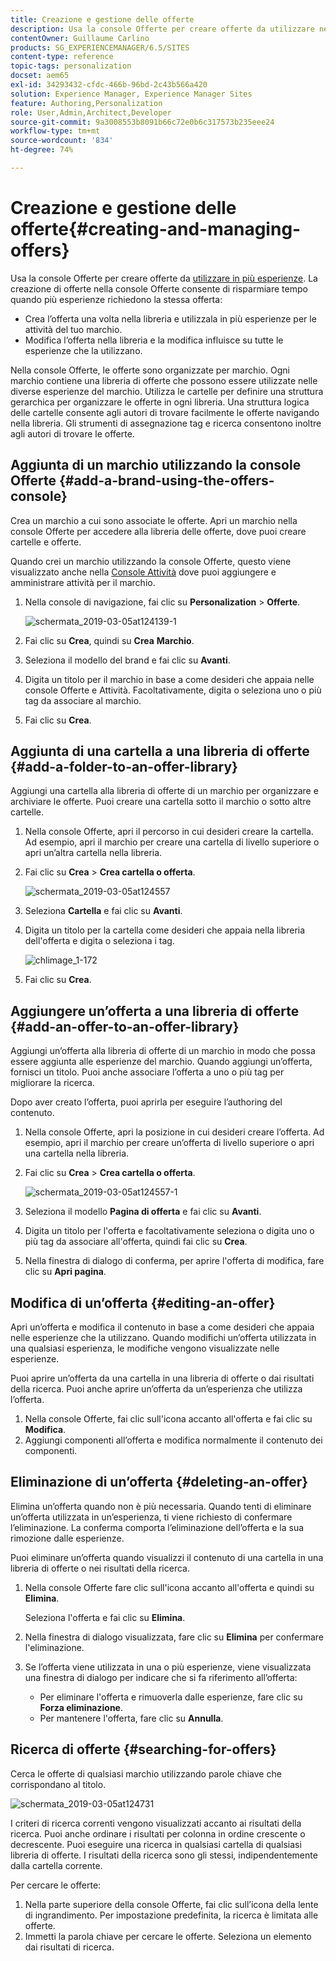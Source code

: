 ```yaml
---
title: Creazione e gestione delle offerte
description: Usa la console Offerte per creare offerte da utilizzare nelle esperienze Attività.
contentOwner: Guillaume Carlino
products: SG_EXPERIENCEMANAGER/6.5/SITES
content-type: reference
topic-tags: personalization
docset: aem65
exl-id: 34293432-cfdc-466b-96bd-2c43b566a420
solution: Experience Manager, Experience Manager Sites
feature: Authoring,Personalization
role: User,Admin,Architect,Developer
source-git-commit: 9a3008553b8091b66c72e0b6c317573b235eee24
workflow-type: tm+mt
source-wordcount: '834'
ht-degree: 74%

---
```


# Creazione e gestione delle offerte{#creating-and-managing-offers}

Usa la console Offerte per creare offerte da [utilizzare in più esperienze](/help/sites-authoring/content-targeting-touch.md). La creazione di offerte nella console Offerte consente di risparmiare tempo quando più esperienze richiedono la stessa offerta:

* Crea l’offerta una volta nella libreria e utilizzala in più esperienze per le attività del tuo marchio.
* Modifica l’offerta nella libreria e la modifica influisce su tutte le esperienze che la utilizzano.

Nella console Offerte, le offerte sono organizzate per marchio. Ogni marchio contiene una libreria di offerte che possono essere utilizzate nelle diverse esperienze del marchio. Utilizza le cartelle per definire una struttura gerarchica per organizzare le offerte in ogni libreria. Una struttura logica delle cartelle consente agli autori di trovare facilmente le offerte navigando nella libreria. Gli strumenti di assegnazione tag e ricerca consentono inoltre agli autori di trovare le offerte.

## Aggiunta di un marchio utilizzando la console Offerte {#add-a-brand-using-the-offers-console}

Crea un marchio a cui sono associate le offerte. Apri un marchio nella console Offerte per accedere alla libreria delle offerte, dove puoi creare cartelle e offerte.

Quando crei un marchio utilizzando la console Offerte, questo viene visualizzato anche nella [Console Attività](/help/sites-authoring/activitylib.md) dove puoi aggiungere e amministrare attività per il marchio.

1. Nella console di navigazione, fai clic su **Personalization** > **Offerte**.

   ![schermata_2019-03-05at124139-1](assets/screen-shot_2019-03-05at124139-1.png)

1. Fai clic su **Crea**, quindi su **Crea** **Marchio**.
1. Seleziona il modello del brand e fai clic su **Avanti**.
1. Digita un titolo per il marchio in base a come desideri che appaia nelle console Offerte e Attività. Facoltativamente, digita o seleziona uno o più tag da associare al marchio.
1. Fai clic su **Crea**.

## Aggiunta di una cartella a una libreria di offerte {#add-a-folder-to-an-offer-library}

Aggiungi una cartella alla libreria di offerte di un marchio per organizzare e archiviare le offerte. Puoi creare una cartella sotto il marchio o sotto altre cartelle.

1. Nella console Offerte, apri il percorso in cui desideri creare la cartella. Ad esempio, apri il marchio per creare una cartella di livello superiore o apri un’altra cartella nella libreria.
1. Fai clic su **Crea** > **Crea cartella o offerta**.

   ![schermata_2019-03-05at124557](assets/screen-shot_2019-03-05at124557.png)

1. Seleziona **Cartella** e fai clic su **Avanti**.
1. Digita un titolo per la cartella come desideri che appaia nella libreria dell&#39;offerta e digita o seleziona i tag.

   ![chlimage_1-172](assets/chlimage_1-172.png)

1. Fai clic su **Crea**.

## Aggiungere un’offerta a una libreria di offerte {#add-an-offer-to-an-offer-library}

Aggiungi un’offerta alla libreria di offerte di un marchio in modo che possa essere aggiunta alle esperienze del marchio. Quando aggiungi un’offerta, fornisci un titolo. Puoi anche associare l’offerta a uno o più tag per migliorare la ricerca.

Dopo aver creato l’offerta, puoi aprirla per eseguire l’authoring del contenuto.

1. Nella console Offerte, apri la posizione in cui desideri creare l’offerta. Ad esempio, apri il marchio per creare un’offerta di livello superiore o apri una cartella nella libreria.
1. Fai clic su **Crea** > **Crea cartella o offerta**.

   ![schermata_2019-03-05at124557-1](assets/screen-shot_2019-03-05at124557-1.png)

1. Seleziona il modello **Pagina di offerta** e fai clic su **Avanti**.
1. Digita un titolo per l&#39;offerta e facoltativamente seleziona o digita uno o più tag da associare all&#39;offerta, quindi fai clic su **Crea**.
1. Nella finestra di dialogo di conferma, per aprire l&#39;offerta di modifica, fare clic su **Apri pagina**.

## Modifica di un’offerta {#editing-an-offer}

Apri un’offerta e modifica il contenuto in base a come desideri che appaia nelle esperienze che la utilizzano. Quando modifichi un’offerta utilizzata in una qualsiasi esperienza, le modifiche vengono visualizzate nelle esperienze.

Puoi aprire un’offerta da una cartella in una libreria di offerte o dai risultati della ricerca. Puoi anche aprire un’offerta da un’esperienza che utilizza l’offerta.

1. Nella console Offerte, fai clic sull&#39;icona accanto all&#39;offerta e fai clic su **Modifica**.
1. Aggiungi componenti all’offerta e modifica normalmente il contenuto dei componenti.

## Eliminazione di un’offerta {#deleting-an-offer}

Elimina un’offerta quando non è più necessaria. Quando tenti di eliminare un’offerta utilizzata in un’esperienza, ti viene richiesto di confermare l’eliminazione. La conferma comporta l’eliminazione dell’offerta e la sua rimozione dalle esperienze.

Puoi eliminare un’offerta quando visualizzi il contenuto di una cartella in una libreria di offerte o nei risultati della ricerca.

1. Nella console Offerte fare clic sull&#39;icona accanto all&#39;offerta e quindi su **Elimina**.

   Seleziona l&#39;offerta e fai clic su **Elimina**.

1. Nella finestra di dialogo visualizzata, fare clic su **Elimina** per confermare l&#39;eliminazione.
1. Se l’offerta viene utilizzata in una o più esperienze, viene visualizzata una finestra di dialogo per indicare che si fa riferimento all’offerta:

   * Per eliminare l&#39;offerta e rimuoverla dalle esperienze, fare clic su **Forza eliminazione**.
   * Per mantenere l&#39;offerta, fare clic su **Annulla**.

## Ricerca di offerte {#searching-for-offers}

Cerca le offerte di qualsiasi marchio utilizzando parole chiave che corrispondano al titolo.

![schermata_2019-03-05at124731](assets/screen-shot_2019-03-05at124731.png)

I criteri di ricerca correnti vengono visualizzati accanto ai risultati della ricerca. Puoi anche ordinare i risultati per colonna in ordine crescente o decrescente. Puoi eseguire una ricerca in qualsiasi cartella di qualsiasi libreria di offerte. I risultati della ricerca sono gli stessi, indipendentemente dalla cartella corrente.

Per cercare le offerte:

1. Nella parte superiore della console Offerte, fai clic sull’icona della lente di ingrandimento. Per impostazione predefinita, la ricerca è limitata alle offerte.
1. Immetti la parola chiave per cercare le offerte. Seleziona un elemento dai risultati di ricerca.
